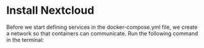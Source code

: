 # Install Nextcloud
Before we start defining services in the docker-compose.yml file, we create a network so that containers can communicate. 
Run the following command in the terminal:
```

```
